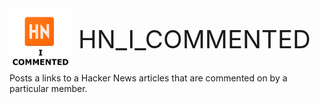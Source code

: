 <div>
<div style="float:left; margin-right:10px;">
    <img src="ICON.png" widh="100" height="100" />
</div> 

<div style="line-height:100px; font-size:40px; float:left;">
HN_I_COMMENTED
</div>

<div style="clear:both">
Posts a links to a Hacker News articles that are commented on by a particular member.
</div>
</div>